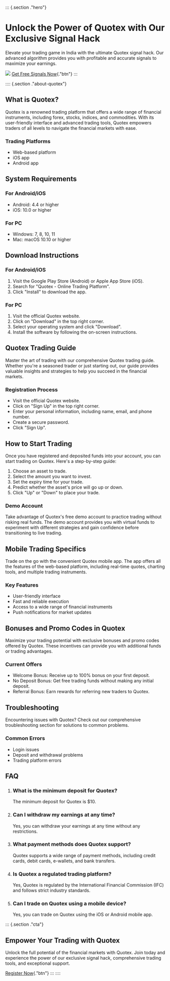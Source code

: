 ::: {.section ."hero"}
# Unlock the Power of Quotex with Our Exclusive Signal Hack

Elevate your trading game in India with the ultimate Quotex signal hack.
Our advanced algorithm provides you with profitable and accurate signals
to maximize your earnings.

[![](https://static.quotex.io/files/4_en/300_250.jpg)](https://traff.sbs/brokerqxlid)
[Get Free Signals
Now](\%22https://traff.sbs/brokerqxlid\%22){."btn"}
:::

:::: {.section ."about-quotex"}
## What is Quotex?

Quotex is a renowned trading platform that offers a wide range of
financial instruments, including forex, stocks, indices, and
commodities. With its user-friendly interface and advanced trading
tools, Quotex empowers traders of all levels to navigate the financial
markets with ease.

### Trading Platforms

-   Web-based platform
-   iOS app
-   Android app

## System Requirements

### For Android/iOS

-   Android: 4.4 or higher
-   iOS: 10.0 or higher

### For PC

-   Windows: 7, 8, 10, 11
-   Mac: macOS 10.10 or higher

## Download Instructions

### For Android/iOS

1.  Visit the Google Play Store (Android) or Apple App Store (iOS).
2.  Search for "Quotex - Online Trading Platform".
3.  Click "Install" to download the app.

### For PC

1.  Visit the official Quotex website.
2.  Click on "Download" in the top right corner.
3.  Select your operating system and click "Download".
4.  Install the software by following the on-screen instructions.

## Quotex Trading Guide

Master the art of trading with our comprehensive Quotex trading guide.
Whether you\'re a seasoned trader or just starting out, our guide
provides valuable insights and strategies to help you succeed in the
financial markets.

### Registration Process

-   Visit the official Quotex website.
-   Click on "Sign Up" in the top right corner.
-   Enter your personal information, including name, email, and phone
    number.
-   Create a secure password.
-   Click "Sign Up".

## How to Start Trading

Once you have registered and deposited funds into your account, you can
start trading on Quotex. Here\'s a step-by-step guide:

1.  Choose an asset to trade.
2.  Select the amount you want to invest.
3.  Set the expiry time for your trade.
4.  Predict whether the asset\'s price will go up or down.
5.  Click "Up" or "Down" to place your trade.

### Demo Account

Take advantage of Quotex\'s free demo account to practice trading
without risking real funds. The demo account provides you with virtual
funds to experiment with different strategies and gain confidence before
transitioning to live trading.

## Mobile Trading Specifics

Trade on the go with the convenient Quotex mobile app. The app offers
all the features of the web-based platform, including real-time quotes,
charting tools, and multiple trading instruments.

### Key Features

-   User-friendly interface
-   Fast and reliable execution
-   Access to a wide range of financial instruments
-   Push notifications for market updates

## Bonuses and Promo Codes in Quotex

Maximize your trading potential with exclusive bonuses and promo codes
offered by Quotex. These incentives can provide you with additional
funds or trading advantages.

### Current Offers

-   Welcome Bonus: Receive up to 100% bonus on your first deposit.
-   No Deposit Bonus: Get free trading funds without making any initial
    deposit.
-   Referral Bonus: Earn rewards for referring new traders to Quotex.

## Troubleshooting

Encountering issues with Quotex? Check out our comprehensive
troubleshooting section for solutions to common problems.

### Common Errors

-   Login issues
-   Deposit and withdrawal problems
-   Trading platform errors

## FAQ

1.  ### What is the minimum deposit for Quotex?

    The minimum deposit for Quotex is \$10.

2.  ### Can I withdraw my earnings at any time?

    Yes, you can withdraw your earnings at any time without any
    restrictions.

3.  ### What payment methods does Quotex support?

    Quotex supports a wide range of payment methods, including credit
    cards, debit cards, e-wallets, and bank transfers.

4.  ### Is Quotex a regulated trading platform?

    Yes, Quotex is regulated by the International Financial Commission
    (IFC) and follows strict industry standards.

5.  ### Can I trade on Quotex using a mobile device?

    Yes, you can trade on Quotex using the iOS or Android mobile app.

::: {.section ."cta"}
## Empower Your Trading with Quotex

Unlock the full potential of the financial markets with Quotex. Join
today and experience the power of our exclusive signal hack,
comprehensive trading tools, and exceptional support.

[Register Now](\%22https://traff.sbs/brokerqxlid\%22){."btn"}
:::
::::

